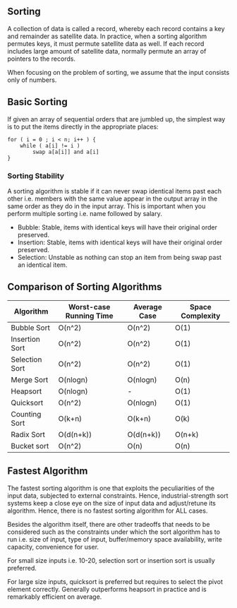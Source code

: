 ## Sorting

A collection of data is called a record, whereby each record contains a key and remainder as satellite data. In practice, when a sorting algorithm permutes keys, it must permute satellite data as well. If each record includes large amount of satellite data, normally permute an array of pointers to the records.

When focusing on the problem of sorting, we assume that the input consists only of numbers.

## Basic Sorting

If given an array of sequential orders that are jumbled up, the simplest way is to put the items directly in the appropriate places:

```
for ( i = 0 ; i < n; i++ ) {
    while ( a[i] != i )
        swap a[a[i]] and a[i]
}
```

### Sorting Stability

A sorting algorithm is stable if it can never swap identical items past each other i.e. members with the same value appear in the output array in the same order as they do in the input array. This is important when you perform multiple sorting i.e. name followed by salary.

- Bubble: Stable, items with identical keys will have their original order preserved.
- Insertion: Stable, items with identical keys will have their original order preserved.
- Selection: Unstable as nothing can stop an item from being swap past an identical item.

## Comparison of Sorting Algorithms

| Algorithm      | Worst-case Running Time | Average Case | Space Complexity |
| -------------- | ----------------------- | ------------ | ---------------- |
| Bubble Sort    | O(n^2)                  | O(n^2)       | O(1)             |
| Insertion Sort | O(n^2)                  | O(n^2)       | O(1)             |
| Selection Sort | O(n^2)                  | O(n^2)       | O(1)             |
| Merge Sort     | O(nlogn)                | O(nlogn)     | O(n)             |
| Heapsort       | O(nlogn)                | -            | O(1)             |
| Quicksort      | O(n^2)                  | O(nlogn)     | O(1)             |
| Counting Sort  | O(k+n)                  | O(k+n)       | O(k)             |
| Radix Sort     | O(d(n+k))               | O(d(n+k))    | O(n+k)           |
| Bucket sort    | O(n^2)                  | O(n)         | O(n)             |

## Fastest Algorithm

The fastest sorting algorithm is one that exploits the peculiarities of the input data, subjected to external constraints. Hence, industrial-strength sort systems keep a close eye on the size of input data and adjust/retune its algorithm. Hence, there is no fastest sorting algorithm for ALL cases.

Besides the algorithm itself, there are other tradeoffs that needs to be considered such as the constraints under which the sort algorithm has to run i.e. size of input, type of input, buffer/memory space availability, write capacity, convenience for user.

For small size inputs i.e. 10-20, selection sort or insertion sort is usually preferred.

For large size inputs, quicksort is preferred but requires to select the pivot element correctly. Generally outperforms heapsort in practice and is remarkably efficient on average.
